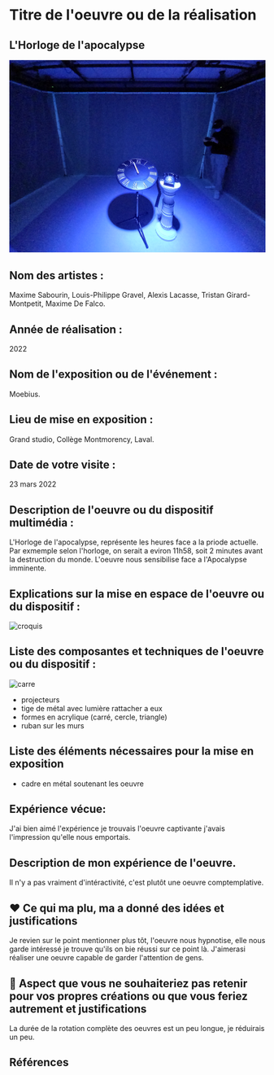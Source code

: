 # Titre de l'oeuvre ou de la réalisation
## L'Horloge de l'apocalypse
![horloge](medias/horloge.jpg)
## Nom des artistes :
Maxime Sabourin, Louis-Philippe Gravel, Alexis Lacasse, Tristan Girard-Montpetit, Maxime De Falco.
## Année de réalisation :
2022
## Nom de l'exposition ou de l'événement :
Moebius.
## Lieu de mise en exposition :
Grand studio, Collège Montmorency, Laval.
## Date de votre visite :
23 mars 2022
## Description de l'oeuvre ou du dispositif multimédia :
L'Horloge de l'apocalypse, représente les heures face a la priode actuelle. Par exmemple selon l'horloge, on serait a eviron 11h58, soit 2 minutes avant la destruction du monde. L'oeuvre nous sensibilise face a l'Apocalypse imminente.
## Explications sur la mise en espace de l'oeuvre ou du dispositif :
![croquis](medias/croquis.jpg)
## Liste des composantes et techniques de l'oeuvre ou du dispositif :

![carre](medias/carre.jpg)
* projecteurs
* tige de métal avec lumière rattacher a eux
* formes en acrylique (carré, cercle, triangle)
* ruban sur les murs
## Liste des éléments nécessaires pour la mise en exposition 
* cadre en métal soutenant les oeuvre 
## Expérience vécue:
J'ai bien aimé l'expérience je trouvais l'oeuvre captivante j'avais l'impression qu'elle nous emportais.
## Description de mon expérience de l'oeuvre.
Il n'y a pas vraiment d'intéractivité, c'est plutôt une oeuvre comptemplative.
## ❤️ Ce qui ma plu, ma a donné des idées et justifications
Je revien sur le point mentionner plus tôt, l'oeuvre nous hypnotise, elle nous garde intéressé je trouve qu'ils on bie réussi sur ce point là. J'aimerasi réaliser une oeuvre capable de garder l'attention de gens.
## 🤔 Aspect que vous ne souhaiteriez pas retenir pour vos propres créations ou que vous feriez autrement et justifications
La durée de la rotation complète des oeuvres est un peu longue, je réduirais un peu.
## Références
